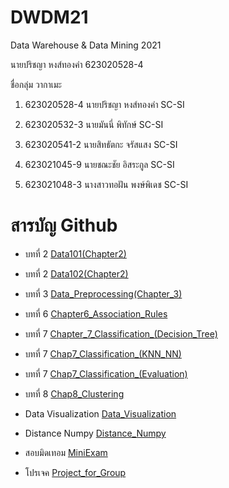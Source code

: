 # DWDM21
Data Warehouse &amp; Data Mining 2021

นายปริชญา หงส์ทองคำ 623020528-4 

ชื่อกลุ่ม วากาเมะ

1. 623020528-4 นายปริชญา หงส์ทองคำ SC-SI

2. 623020532-3 นายมันนี่ พิทักษ์ SC-SI

3. 623020541-2 นายสิทธัตกะ จรัสแสง SC-SI

4. 623021045-9 นายชณะชัย อิสระกูล SC-SI

5. 623021048-3 นางสาวทอฝัน พงษ์พิเดช SC-SI


# สารบัญ Github

* บทที่ 2 [Data101(Chapter2)](https://github.com/ParichayaHongthongkum/DWDM21/blob/main/Data101_(Chapter2).ipynb)

* บทที่ 2 [Data102(Chapter2)](https://github.com/ParichayaHongthongkum/DWDM21/blob/main/Data102(Chapter2).ipynb)

* บทที่ 3 [Data_Preprocessing(Chapter_3)](https://github.com/ParichayaHongthongkum/DWDM21/blob/main/Data_Preprocessing(Chapter_3).ipynb)

* บทที่ 6 [Chapter6_Association_Rules](https://github.com/ParichayaHongthongkum/DWDM21/blob/main/Chapter6_Association_Rules.ipynb)

* บทที่ 7 [Chapter_7_Classification_(Decision_Tree)](https://github.com/ParichayaHongthongkum/DWDM21/blob/main/Chapter_7_Classification_(Decision_Tree).ipynb)

* บทที่ 7 [Chap7_Classification_(KNN_NN)](https://github.com/ParichayaHongthongkum/DWDM21/blob/main/Chap7_Classification_(KNN_NN).ipynb)

* บทที่ 7 [Chap7_Classification_(Evaluation)](https://github.com/ParichayaHongthongkum/DWDM21/blob/main/Chap7_Classification_(Evaluation).ipynb)

* บทที่ 8 [Chap8_Clustering](https://github.com/ParichayaHongthongkum/DWDM21/blob/main/Chap8_Clustering.ipynb)

* Data Visualization [Data_Visualization](https://github.com/ParichayaHongthongkum/DWDM21/blob/main/Data_Visualization.ipynb)

* Distance Numpy [Distance_Numpy](https://github.com/ParichayaHongthongkum/DWDM21/blob/main/Distance_Numpy.ipynb)

* สอบมิดเทอม [MiniExam](https://github.com/ParichayaHongthongkum/DWDM21/blob/main/MiniExam.ipynb)

* โปรเจค [Project_for_Group](https://github.com/ParichayaHongthongkum/DWDM21/blob/main/Project_for_Group.ipynb)



